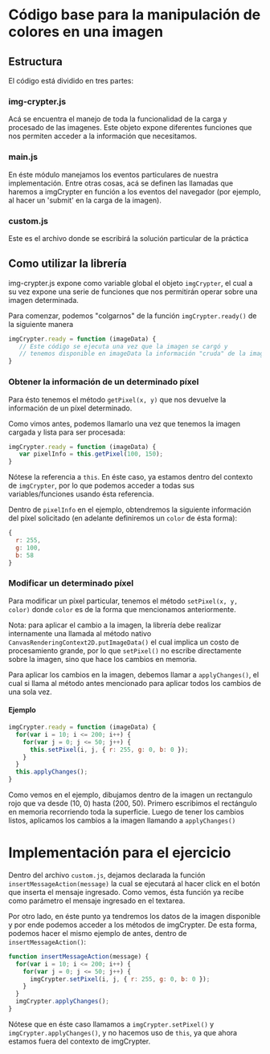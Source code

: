 # Código base para la manipulación de colores en una imagen

## Estructura
El código está dividido en tres partes:

### img-crypter.js
Acá se encuentra el manejo de toda la funcionalidad de la carga y procesado de las imagenes.
Este objeto expone diferentes funciones que nos permiten acceder a la información que necesitamos.

### main.js
En éste módulo manejamos los eventos particulares de nuestra implementación. Entre otras cosas, acá se definen las llamadas que haremos a imgCrypter en función a los eventos del navegador (por ejemplo, al hacer un 'submit' en la carga de la imagen).

### custom.js
Este es el archivo donde se escribirá la solución particular de la práctica

## Como utilizar la librería
img-crypter.js expone como variable global el objeto `imgCrypter`, el cual a su vez expone una serie de funciones que nos permitirán operar sobre una imagen determinada.

Para comenzar, podemos "colgarnos" de la función `imgCrypter.ready()` de la siguiente manera

```javascript
imgCrypter.ready = function (imageData) {
   // Este código se ejecuta una vez que la imagen se cargó y
   // tenemos disponible en imageData la información "cruda" de la imagen
}
```

### Obtener la información de un determinado píxel
Para ésto tenemos el método `getPixel(x, y)` que nos devuelve la información de un píxel determinado.

Como vimos antes, podemos llamarlo una vez que tenemos la imagen cargada y lista para ser procesada:

```javascript
imgCrypter.ready = function (imageData) {
   var pixelInfo = this.getPixel(100, 150);
}
```
Nótese la referencia a `this`. En éste caso, ya estamos dentro del contexto de `imgCrypter`, por lo que podemos acceder a todas sus variables/funciones usando ésta referencia.

Dentro de `pixelInfo` en el ejemplo, obtendremos la siguiente información del píxel solicitado (en adelante definiremos un `color` de ésta forma):
```javascript
{
  r: 255,
  g: 100,
  b: 58
}
```

### Modificar un determinado píxel
Para modificar un píxel particular, tenemos el método `setPixel(x, y, color)` donde `color` es de la forma que mencionamos anteriormente.

Nota: para aplicar el cambio a la imagen, la librería debe realizar internamente una llamada al método nativo `CanvasRenderingContext2D.putImageData()` el cual implica un costo de procesamiento grande, por lo que `setPixel()` no escribe directamente sobre la imagen, sino que hace los cambios en memoria.

Para aplicar los cambios en la imagen, debemos llamar a `applyChanges()`, el cual si llama al método antes mencionado para aplicar todos los cambios de una sola vez.

#### Ejemplo
```javascript
imgCrypter.ready = function (imageData) {
  for(var i = 10; i <= 200; i++) {
    for(var j = 0; j <= 50; j++) {
      this.setPixel(i, j, { r: 255, g: 0, b: 0 });
    }
  }
  this.applyChanges();
}
```

Como vemos en el ejemplo, dibujamos dentro de la imagen un rectangulo rojo que va desde (10, 0) hasta (200, 50).
Primero escribimos el rectángulo en memoria recorriendo toda la superficie. Luego de tener los cambios listos, aplicamos los cambios a la imagen llamando a `applyChanges()`

# Implementación para el ejercicio
Dentro del archivo `custom.js`, dejamos declarada la función `insertMessageAction(message)` la cual se ejecutará al hacer click en el botón que inserta el mensaje ingresado.
Como vemos, ésta función ya recibe como parámetro el mensaje ingresado en el textarea.

Por otro lado, en éste punto ya tendremos los datos de la imagen disponible y por ende podemos acceder a los métodos de imgCrypter.
De esta forma, podemos hacer el mismo ejemplo de antes, dentro de `insertMessageAction()`:

```javascript
function insertMessageAction(message) {
  for(var i = 10; i <= 200; i++) {
    for(var j = 0; j <= 50; j++) {
      imgCrypter.setPixel(i, j, { r: 255, g: 0, b: 0 });
    }
  }
  imgCrypter.applyChanges();
}
```

Nótese que en éste caso llamamos a `imgCrypter.setPixel()` y `imgCrypter.applyChanges()`, y no hacemos uso de `this`, ya que ahora estamos fuera del contexto de imgCrypter.
